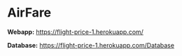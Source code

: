 # AirFare

**Webapp:**
https://flight-price-1.herokuapp.com/

**Database:**
https://flight-price-1.herokuapp.com/Database
